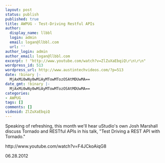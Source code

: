```yaml
---
layout: post
status: publish
published: true
title: AWPUG - Test-Driving Restful APIs
author:
  display_name: llbbl
  login: admin
  email: logan@llbbl.com
  url: ''
author_login: admin
author_email: logan@llbbl.com
excerpt: ! "http://www.youtube.com/watch?v=ZlZuXaEbqiQ\r\n\r\n"
wordpress_id: 513
wordpress_url: http://www.austintechvideos.com/?p=513
date: !binary |-
  MjAxMi0wNy0wMiAyMTowMTozOSAtMDUwMA==
date_gmt: !binary |-
  MjAxMi0wNy0wMiAyMTowMTozOSAtMDUwMA==
categories:
- AWPUG
tags: []
comments: []
videoid: ZlZuXaEbqiQ
---
```

<p>Speaking of refreshing, this month we'll hear uStudio's own Josh Marshall discuss Tornado and RESTful
APIs in his talk, "Test Driving a REST API with Tornado."</p>
<p>http://www.youtube.com/watch?v=F4JCkoAiqG8</p>
<p>06.28.2012</p>
